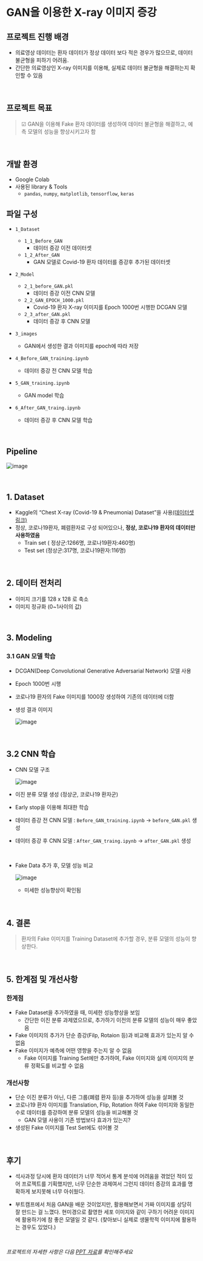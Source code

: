 # GAN을 이용한 X-ray 이미지 증강

## 프로젝트 진행 배경

- 의료영상 데이터는 환자 데이터가 정상 데이터 보다 적은 경우가 많으므로, 데이터 불균형을 피하기 어려움.  
- 간단한 의료영상인 X-ray 이미지를 이용해, 실제로 데이터 불균형을 해결하는지 확인할 수 있음

<br>

## 프로젝트 목표
> ☑ GAN을 이용해 Fake 환자 데이터를 생성하여 데이터 불균형을 해결하고, 예측 모델의 성능을 향상시키고자 함

<br>

## 개발 환경
- Google Colab
- 사용된 library & Tools
  - `pandas`, `numpy`, `matplotlib`, `tensorflow`, `keras`

## 파일 구성
  - `1_Dataset`
    - `1_1_Before_GAN`
      -  데이터 증강 이전 데이터셋
    - `1_2_After_GAN`
      - GAN 모델로 Covid-19 환자 데이터를 증강후 추가된 데이터셋
  - `2_Model`
    - `2_1_before_GAN.pkl`
      - 데이터 증강 이전 CNN 모델
    - `2_2_GAN_EPOCH_1000.pkl`
      - Covid-19 환자 X-ray 이미지를 Epoch 1000번 시행한 DCGAN 모델
    - `2_3_after_GAN.pkl`
      - 데이터 증강 후 CNN 모델

  - `3_images`
    - GAN에서 생성한 결과 이미지를 epoch에 따라 저장

  - `4_Before_GAN_training.ipynb`
    - 데이터 증강 전 CNN 모델 학습
  - `5_GAN_training.ipynb`
    - GAN model 학습
  - `6_After_GAN_traing.ipynb`
    - 데이터 증강 후 CNN 모델 학습

<br>

## Pipeline
![image](https://user-images.githubusercontent.com/77204538/166177996-51fc7ccf-6ebb-43a6-a285-3dc603689ff8.png)

<br>


## 1. Dataset
- Kaggle의 “Chest X-ray (Covid-19 & Pneumonia) Dataset”을 사용[(데이터셋 링크)](https://www.kaggle.com/djibybalde/dcgan-keras-chest-x-ray-images)
- 정상, 코로나19환자, 폐렴환자로 구성 되어있으나, __정상, 코로나19 환자의 데이터만 사용하였음__
  - Train set ( 정상군:1266명, 코로나19환자:460명)
  - Test set (정상군:317명, 코로나19환자:116명)

<br>

## 2. 데이터 전처리
- 이미지 크기를 128 x 128 로 축소
- 이미지 정규화 (0~1사이의 값)

<br>

## 3. Modeling
### 3.1 GAN 모델 학습
- DCGAN(Deep Convolutional Generative Adversarial Network) 모델 사용
- Epoch 1000번 시행
- 코로나19 환자의 Fake 이미지를 1000장 생성하여 기존의 데이터에 더함
- 생성 결과 이미지

  ![image](https://user-images.githubusercontent.com/77204538/166178892-5c2f7e9a-1edd-428a-8b3e-3d35d032980e.png)


<br>

## 3.2 CNN 학습
- CNN 모델 구조

  ![image](https://user-images.githubusercontent.com/77204538/166178321-88453258-5704-42e6-a6c4-a1f750364038.png)
  
- 이진 분류 모델 생성 (정상군, 코로나19 환자군)
- Early stop을 이용해 최대한 학습
- 데이터 증강 전 CNN 모델 : `Before_GAN_training.ipynb` -> `before_GAN.pkl` 생성
- 데이터 증강 후 CNN 모델 : `After_GAN_traing.ipynb` -> `after_GAN.pkl` 생성

<br>

- Fake Data 추가 후, 모델 성능 비교

  ![image](https://user-images.githubusercontent.com/77204538/166179042-cdd394fd-81f4-4588-90a9-6f181b0ab8b1.png)

  - 미세한 성능향상이 확인됨

<br>

## 4. 결론
> 환자의 Fake 이미지를 Training Dataset에 추가할 경우, 분류 모델의 성능이 향상한다.

<br>

## 5. 한계점 및 개선사항
### 한계점
- Fake Dataset을 추가하였을 때, 미세한 성능향상을 보임
  - 간단한 이진 분류 과제였으므로, 추가하기 이전의 분류 모델의 성능이 매우 좋았음
- Fake 이미지의 추가가 단순 증강(Filp, Rotaion 등)과 비교해 효과가 있는지 알 수 없음
- Fake 이미지가 예측에 어떤 영향을 주는지 알 수 없음
  - Fake 이미지를 Training Set에만 추가하여, Fake 이미지와 실제 이미지의 분류 정확도를 비교할 수 없음

### 개선사항
  - 단순 이진 분류가 아닌, 다른 그룹(폐렴 환자 등)을 추가하여 성능을 살펴볼 것
  - 코로나19 환자 이미지를 Translation, Flip, Rotation 하여 Fake 이미지와 동일한 수로 데이터를 증강하여 분류 모델의 성능을 비교해볼 것
    - GAN 모델 사용이 기존 방법보다 효과가 있는지?
  - 생성된 Fake 이미지를 Test Set에도 섞어볼 것

<br>

## 후기
- 석사과정 당시에 환자 데이터가 너무 적어서 통계 분석에 어려움을 겪었던 적이 있어 프로젝트를 기획했지만, 너무 단순한 과제여서 그런지 데이터 증강의 효과를 명확하게 보지못해 너무 아쉬웠다.  

- 부트캠프에서 처음 GAN을 배운 것이었지만, 활용해보면서 가짜 이미지를 상당히 잘 만드는 걸 느꼈다. 현미경으로 촬영한 세포 이미지와 같이 구하기 어려운 이미지에 활용하기에 참 좋은 모델일 것 같다. (찾아보니 실제로 생물학적 이미지에 활용하는 경우도 있었다.)

<br>

*프로젝트의 자세한 사항은 다음 [PPT 자료](https://drive.google.com/file/d/1ydedY4Mka50gqSV0BWeCwzuCpkmydjuz/view?usp=sharing)를 확인해주세요*
